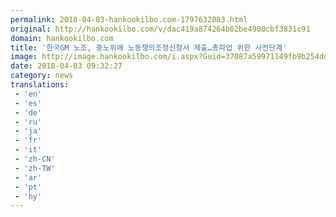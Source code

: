 ```yaml
---
permalink: 2018-04-03-hankookilbo.com-1797632083.html
original: http://hankookilbo.com/v/dac419a874264b62be4900cbf3831c91
domain: hankookilbo.com
title: '한국GM 노조, 중노위에 노동쟁의조정신청서 제출…총파업 위한 사전단계'
image: http://image.hankookilbo.com/i.aspx?Guid=37087a59971149fb9b254dd329775096&Month=201804&size=980
date: 2018-04-03 09:32:27
category: news
translations: 
 - 'en'
 - 'es'
 - 'de'
 - 'ru'
 - 'ja'
 - 'fr'
 - 'it'
 - 'zh-CN'
 - 'zh-TW'
 - 'ar'
 - 'pt'
 - 'hy'
---
```


